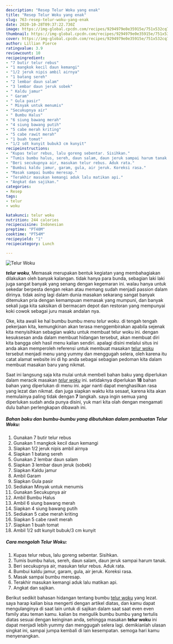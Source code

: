 ```yaml
---
description: "Resep Telur Woku yang enak"
title: "Resep Telur Woku yang enak"
slug: 763-resep-telur-woku-yang-enak
date: 2020-10-28T09:37:22.730Z
image: https://img-global.cpcdn.com/recipes/9294979e0e35915e/751x532cq70/telur-woku-foto-resep-utama.jpg
thumbnail: https://img-global.cpcdn.com/recipes/9294979e0e35915e/751x532cq70/telur-woku-foto-resep-utama.jpg
cover: https://img-global.cpcdn.com/recipes/9294979e0e35915e/751x532cq70/telur-woku-foto-resep-utama.jpg
author: Lillian Pierce
ratingvalue: 3.9
reviewcount: 10
recipeingredient:
- "7 butir telur rebus"
- "1 mangkok kecil daun kemangi"
- "1/2 jeruk nipis ambil airnya"
- "1 batang sereh"
- "2 lembar daun salam"
- "3 lembar daun jeruk sobek"
- " Kaldu jamur"
- " Garam"
- " Gula pasir"
- " Minyak untuk menumis"
- "Secukupnya air"
- " Bumbu Halus"
- "6 siung bawang merah"
- "4 siung bawang putih"
- "5 cabe merah kriting"
- "5 cabe rawit merah"
- "1 buah tomat"
- "1/2 sdt kunyit bubuk3 cm kunyit"
recipeinstructions:
- "Kupas telur rebus, lalu goreng sebentar. Sisihkan."
- "Tumis bumbu halus, sereh, daun salam, daun jeruk sampai harum tanak."
- "Beri secukupnya air, masukan telur rebus. Aduk rata."
- "Bumbui kaldu jamur, garam, gula, air jeruk. Koreksi rasa."
- "Masak sampai bumbu meresap."
- "Terakhir masukan kemangi aduk lalu matikan api."
- "Angkat dan sajikan."
categories:
- Resep
tags:
- telur
- woku

katakunci: telur woku 
nutrition: 244 calories
recipecuisine: Indonesian
preptime: "PT40M"
cooktime: "PT54M"
recipeyield: "1"
recipecategory: Lunch

---
```



![Telur Woku](https://img-global.cpcdn.com/recipes/9294979e0e35915e/751x532cq70/telur-woku-foto-resep-utama.jpg)

<b><i>telur woku</i></b>, Memasak merupakan bentuk kegiatan yang membahagiakan dilakukan oleh banyak kalangan. tidak hanya para bunda, sebagian laki laki juga sangat banyak yang senang dengan kegemaran ini. walau hanya untuk sekedar berpesta dengan rekan atau memang sudah menjadi passion dalam dirinya. tidak asing lagi dalam dunia masakan sekarang sangat banyak ditemukan pria dengan kemampuan memasak yang mumpuni, dan banyak sekali juga kita saksikan di bermacam depot dan restoran yang mempunyai koki cowok sebagai juru masak andalan nya.



Oke, kita awali ke hal bumbu bumbu menu <i>telur woku</i>. di tengah tengah pekerjaan kita, kemungkinan akan terasa menggembirakan apabila sejenak kita menyisihkan sebagian waktu untuk membuat telur woku ini. dengan kesuksesan anda dalam membuat hidangan tersebut, akan membuat diri kita bangga oleh hasil menu kalian sendiri. apalagi disini melalui situs ini anda akan memperoleh referensi untuk membuat masakan <u>telur woku</u> tersebut menjadi menu yang yummy dan menggugah selera, oleh karena itu catat alamat website ini di hp anda sebagai sebagian pedoman kita dalam membuat masakan baru yang nikmat.


Saat ini langsung saja kita mulai untuk membeli bahan baku yang diperlukan dalam meracik masakan <u><i>telur woku</i></u> ini. setidaknya diperlukan <b>18</b> bahan bahan yang diperlukan di menu ini. agar nanti dapat menghasilkan rasa yang lezat dan nikmat. dan juga siapkan waktu kita sesaat, karena kita akan memulainya paling tidak dengan <b>7</b> langkah. saya ingin semua yang diperlukan sudah anda punya disini, yuk mari kita olah dengan mengamati dulu bahan perlengkapan dibawah ini.

<!--inarticleads1-->

##### Bahan baku dan bumbu-bumbu yang dibutuhkan dalam pembuatan Telur Woku:

1. Gunakan 7 butir telur rebus
1. Gunakan 1 mangkok kecil daun kemangi
1. Siapkan 1/2 jeruk nipis ambil airnya
1. Siapkan 1 batang sereh
1. Gunakan 2 lembar daun salam
1. Siapkan 3 lembar daun jeruk (sobek)
1. Siapkan  Kaldu jamur
1. Ambil  Garam
1. Siapkan  Gula pasir
1. Sediakan  Minyak untuk menumis
1. Gunakan Secukupnya air
1. Ambil  Bumbu Halus
1. Ambil 6 siung bawang merah
1. Siapkan 4 siung bawang putih
1. Sediakan 5 cabe merah kriting
1. Siapkan 5 cabe rawit merah
1. Siapkan 1 buah tomat
1. Ambil 1/2 sdt kunyit bubuk/3 cm kunyit




<!--inarticleads2-->

##### Cara mengolah Telur Woku:

1. Kupas telur rebus, lalu goreng sebentar. Sisihkan.
1. Tumis bumbu halus, sereh, daun salam, daun jeruk sampai harum tanak.
1. Beri secukupnya air, masukan telur rebus. Aduk rata.
1. Bumbui kaldu jamur, garam, gula, air jeruk. Koreksi rasa.
1. Masak sampai bumbu meresap.
1. Terakhir masukan kemangi aduk lalu matikan api.
1. Angkat dan sajikan.




Berikut sedikit bahasan hidangan tentang bumbu <u>telur woku</u> yang lezat. saya harap kalian bisa mengerti dengan artikel diatas, dan kamu dapat mengulanginya di saat lain untuk di sajikan dalam saat saat even even family atau teman kamu. kalian bs mengulik bumbu bumbu yang tertulis diatas sesuai dengan keinginan anda, sehingga masakan <b>telur woku</b> ini dapat menjadi lebih yummy dan menggugah selera lagi. demikianlah ulasan singkat ini, sampai jumpa kembali di lain kesempatan. semoga hari kamu menyenangkan.
